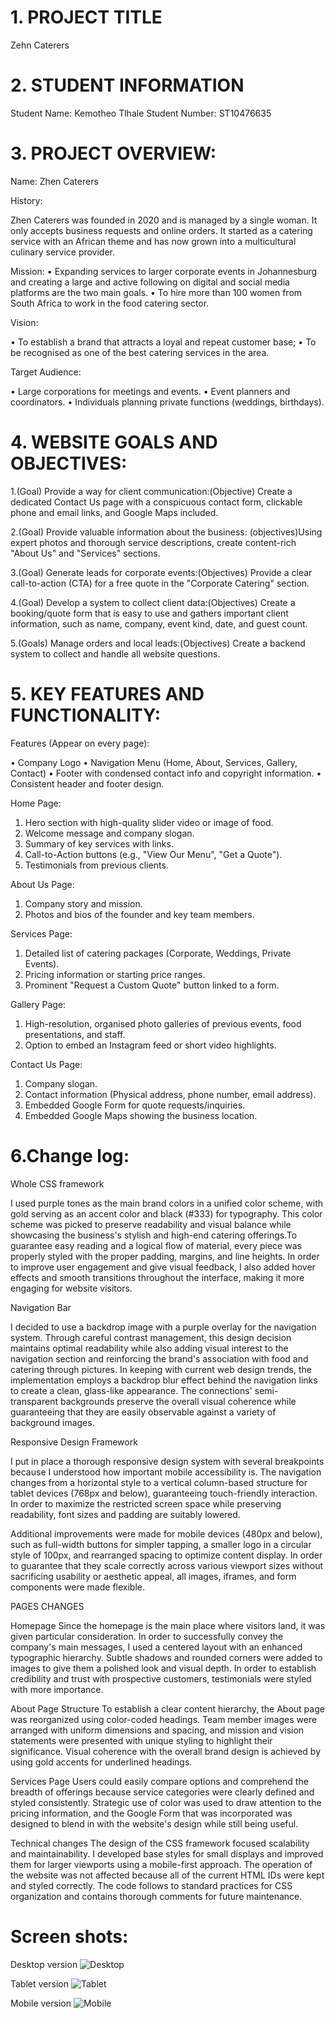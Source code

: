 # 1. PROJECT TITLE
Zehn Caterers

# 2. STUDENT INFORMATION
Student Name: Kemotheo Tlhale
Student Number: ST10476635

# 3. PROJECT OVERVIEW:

Name: Zhen Caterers

History:

Zhen Caterers was founded in 2020 and is managed by a single woman. It only accepts business requests and online orders. It started as a catering service with an African theme and has now grown into a multicultural culinary service provider.

Mission:
•	Expanding services to larger corporate events in Johannesburg and creating a large and active following on digital and social media platforms are the two   main goals. 
•	To hire more than 100 women from South Africa to work in the food catering sector.

Vision:

•	To establish a brand that attracts a loyal and repeat customer base; 
•	To be recognised as one of the best catering services in the area.

Target Audience:

•	Large corporations for meetings and events.
•	Event planners and coordinators.
•	Individuals planning private functions (weddings, birthdays).


# 4. WEBSITE GOALS AND OBJECTIVES:

1.(Goal) Provide a way for client communication:(Objective) Create a dedicated Contact Us page with a conspicuous contact form, clickable phone and email links, and Google Maps included.

2.(Goal) Provide valuable information about the business: (objectives)Using expert photos and thorough service descriptions, create content-rich "About Us" and "Services" sections.

3.(Goal) Generate leads for corporate events:(Objectives) Provide a clear call-to-action (CTA) for a free quote in the "Corporate Catering" section.

4.(Goal) Develop a system to collect client data:(Objectives) Create a booking/quote form that is easy to use and gathers important client information, such as name, company, event kind, date, and guest count.

5.(Goals) Manage orders and local leads:(Objectives) Create a backend system to collect and handle all website questions.

# 5. KEY FEATURES AND FUNCTIONALITY:

Features (Appear on every page):

•	Company Logo
•	Navigation Menu (Home, About, Services, Gallery, Contact)
•	Footer with condensed contact info and copyright information.
•	Consistent header and footer design.

Home Page:

1.	Hero section with high-quality slider video or image of food.
2.	Welcome message and company slogan.
3.	Summary of key services with links.
4.	Call-to-Action buttons (e.g., "View Our Menu", "Get a Quote").
5.	Testimonials from previous clients.

About Us Page:

1.	Company story and mission.
2.	Photos and bios of the founder and key team members.

Services Page:

1.	Detailed list of catering packages (Corporate, Weddings, Private Events).
2.	Pricing information or starting price ranges.
3.	Prominent "Request a Custom Quote" button linked to a form.


Gallery Page:

1.	High-resolution, organised photo galleries of previous events, food presentations, and staff.
2.	Option to embed an Instagram feed or short video highlights.

Contact Us Page:

1.	Company slogan.
2.	Contact information (Physical address, phone number, email address).
3.	Embedded Google Form for quote requests/inquiries.
4.	Embedded Google Maps showing the business location.

# 6.Change log:

Whole CSS framework

I used purple tones as the main brand colors in a unified color scheme, with gold serving as an accent color and black (#333) for typography.  This color scheme was picked to preserve readability and visual balance while showcasing the business's stylish and high-end catering offerings.To guarantee easy reading and a logical flow of material, every piece was properly styled with the proper padding, margins, and line heights.  In order to improve user engagement and give visual feedback, I also added hover effects and smooth transitions throughout the interface, making it more engaging for website visitors.

Navigation Bar

I decided to use a backdrop image with a purple overlay for the navigation system.  Through careful contrast management, this design decision maintains optimal readability while also adding visual interest to the navigation section and reinforcing the brand's association with food and catering through pictures.  In keeping with current web design trends, the implementation employs a backdrop blur effect behind the navigation links to create a clean, glass-like appearance.  The connections' semi-transparent backgrounds preserve the overall visual coherence while guaranteeing that they are easily observable against a variety of background images.

Responsive Design Framework

I put in place a thorough responsive design system with several breakpoints because I understood how important mobile accessibility is.  The navigation changes from a horizontal style to a vertical column-based structure for tablet devices (768px and below), guaranteeing touch-friendly interaction.  In order to maximize the restricted screen space while preserving readability, font sizes and padding are suitably lowered.

 Additional improvements were made for mobile devices (480px and below), such as full-width buttons for simpler tapping, a smaller logo in a circular style of 100px, and rearranged spacing to optimize content display.  In order to guarantee that they scale correctly across various viewport sizes without sacrificing usability or aesthetic appeal, all images, iframes, and form components were made flexible.

 PAGES CHANGES

 Homepage 
 Since the homepage is the main place where visitors land, it was given particular consideration.  In order to successfully convey the company's main messages, I used a centered layout with an enhanced typographic hierarchy.  Subtle shadows and rounded corners were added to images to give them a polished look and visual depth.  In order to establish credibility and trust with prospective customers, testimonials were styled with more importance.

 About Page Structure
 To establish a clear content hierarchy, the About page was reorganized using color-coded headings.  Team member images were arranged with uniform dimensions and spacing, and mission and vision statements were presented with unique styling to highlight their significance.  Visual coherence with the overall brand design is achieved by using gold accents for underlined headings.

 Services Page
 Users could easily compare options and comprehend the breadth of offerings because service categories were clearly defined and styled consistently.  Strategic use of color was used to draw attention to the pricing information, and the Google Form that was incorporated was designed to blend in with the website's design while still being useful.

 Technical changes
 The design of the CSS framework focused scalability and maintainability.  I developed base styles for small displays and improved them for larger viewports using a mobile-first approach.  The operation of the website was not affected because all of the current HTML IDs were kept and styled correctly.  The code follows to standard practices for CSS organization and contains thorough comments for future maintenance.


# Screen shots:

Desktop version
 <img src="_images/_Desktopversion.png" alt="Desktop">

 Tablet version
 <img src="_images/_tablet.png" alt="Tablet">

 Mobile version
 <img src="_images/_mobliephone.png" alt="Mobile">
